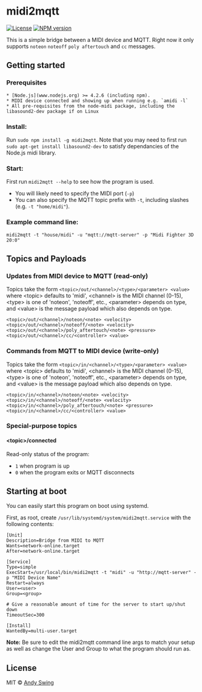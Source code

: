 # midi2mqtt

[![License][mit-badge]][mit-url]
[![NPM version](https://badge.fury.io/js/midi2mqtt.svg)](http://badge.fury.io/js/midi2mqtt)

This is a simple bridge between a MIDI device and MQTT. Right now it only supports `noteon` `noteoff`
`poly aftertouch` and `cc` messages.

## Getting started

### Prerequisites
    * [Node.js](www.nodejs.org) >= 4.2.6 (including npm). 
    * MIDI device connected and showing up when running e.g. `amidi -l`
	* All pre-requisites from the node-midi package, including the libasound2-dev package if on Linux

### Install:    
Run `sudo npm install -g midi2mqtt`. Note that you may need to first run `sudo apt-get install libasound2-dev`
to satisfy dependancies of the Node.js midi library.


### Start:	
First run `midi2mqtt --help` to see how the program is used.
* You will likely need to specify the MIDI port (`-p`)
* You can also specify the MQTT topic prefix with `-t`, including slashes (e.g. `-t "home/midi"`).

### Example command line:  
`midi2mqtt -t "house/midi" -u "mqtt://mqtt-server" -p "Midi Fighter 3D 20:0"`

## Topics and Payloads

### Updates from MIDI device to MQTT (read-only)

Topics take the form `<topic>/out/<channel>/<type>/<parameter> <value>`
where \<topic\> defaults to 'midi', \<channel\> is the MIDI channel (0-15), \<type\> is one
of 'noteon', 'noteoff', etc., \<parameter\> depends on type, and \<value\> is the message payload
which also depends on type.

	<topic>/out/<channel>/noteon/<note> <velocity>
	<topic>/out/<channel>/noteoff/<note> <velocity>
	<topic>/out/<channel>/poly_aftertouch/<note> <pressure>
	<topic>/out/<channel>/cc/<controller> <value>


### Commands from MQTT to MIDI device (write-only)

Topics take the form `<topic>/in/<channel>/<type>/<parameter> <value>`
where \<topic\> defaults to 'midi', \<channel\> is the MIDI channel (0-15), \<type\> is one
of 'noteon', 'noteoff', etc., \<parameter\> depends on type, and \<value\> is the message payload
which also depends on type.

	<topic>/in/<channel>/noteon/<note> <velocity>
	<topic>/in/<channel>/noteoff/<note> <velocity>
	<topic>/in/<channel>/poly_aftertouch/<note> <pressure>
	<topic>/in/<channel>/cc/<controller> <value>


### Special-purpose topics

#### \<topic\>/connected
Read-only status of the program:
* `1` when program is up
* `0` when the program exits or MQTT disconnects


## Starting at boot

You can easily start this program on boot using systemd.  
  
First, as root, create `/usr/lib/systemd/system/midi2mqtt.service` with the following contents:

	[Unit]
	Description=Bridge from MIDI to MQTT
	Wants=network-online.target
	After=network-online.target
	
	[Service]
	Type=simple
	ExecStart=/usr/local/bin/midi2mqtt -t "midi" -u "http://mqtt-server" -p "MIDI Device Name"
	Restart=always
	User=<user>
	Group=<group>
	
	# Give a reasonable amount of time for the server to start up/shut down
	TimeoutSec=300
	
	[Install]
	WantedBy=multi-user.target

**Note:** Be sure to edit the midi2mqtt command line args to match your setup as well as
change the User and Group to what the program should run as.


## License

MIT © [Andy Swing](https://github.com/TheOriginalAndrobot)

[mit-badge]: https://img.shields.io/badge/License-MIT-blue.svg?style=flat
[mit-url]: LICENSE
